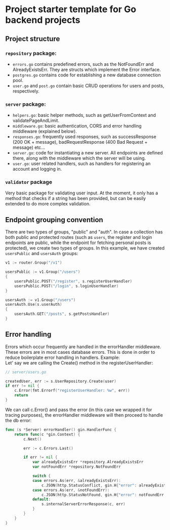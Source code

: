 # Project starter template for Go backend projects

## Project structure
### `repository` package:
- `errors.go` contains predefined errors, such as the NotFoundErr and AlreadyExistsErr. They are structs which implement the Error interface.
- `postgres.go` contains code for establishing a new database connection pool.
- `user.go` and `post.go` contain basic CRUD operations for users and posts, respectively.

### `server` package:
- `helpers.go`: basic helper methods, such as getUserFromContext and validatePageAndLimit.
- `middleware.go`: basic authentication, CORS and error handling middleware (explained below).
- `responses.go`: frequently used responses, such as successResponse (200 OK + message), badRequestResponse (400 Bad Request + message) etc...
- `server.go`: code for instantiating a new server. All endpoints are defined there, along with the middleware which the server will be using.
- `user.go`: user related handlers, such as handlers for registering an account and logging in.

### `validator` package
Very basic package for validating user input. At the moment, it only has a method that checks if a string has been provided, but can be easily extended to do more complex validation.

## Endpoint grouping convention
There are two types of groups, "public" and "auth". In case a collection has both public and protected routes (such as `users`, the register and login endpoints are public,
while the endpoint for fetching personal posts is protected), we create two types of groups. In this example, we have created `usersPublic` and `usersAuth` groups:

```Go
v1 := router.Group("/v1")

usersPublic := v1.Group("/users")
{
	usersPublic.POST("/register", s.registerUserHandler)
	usersPublic.POST("/login", s.loginUserHandler)
}

usersAuth := v1.Group("/users")
usersAuth.Use(s.userAuth)
{
	usersAuth.GET("/posts", s.getPostsHandler)
}
```

## Error handling
Errors which occur frequently are handled in the errorHandler middleware. These errors are in most cases database errors. 
This is done in order to reduce boilerplate error handling in handlers. Example:\
Let' say we are calling the Create() method in the registerUserHandler:


```Go
// server/users.go

createdUser, err := s.UserRepository.Create(user)
if err != nil {
    c.Error(fmt.Errorf("registerUserHandler: %w", err))
    return
}
```

We can call c.Error() and pass the error (in this case we wrapped it for tracing purposes), the errorHandler middleware will then proceed to handle the db error:

```Go
func (s *Server) errorHandler() gin.HandlerFunc {
	return func(c *gin.Context) {
		c.Next()

		err := c.Errors.Last()

		if err != nil {
			var alreadyExistsErr *repository.AlreadyExistsErr
			var notFoundErr *repository.NotFoundErr

			switch {
			case errors.As(err, &alreadyExistsErr):
				c.JSON(http.StatusConflict, gin.H{"error": alreadyExistsErr.Error()})
			case errors.As(err, &notFoundErr):
				c.JSON(http.StatusNotFound, gin.H{"error": notFoundErr.Error()})
			default:
				s.internalServerErrorResponse(c, err)
			}
		}
	}
}
```